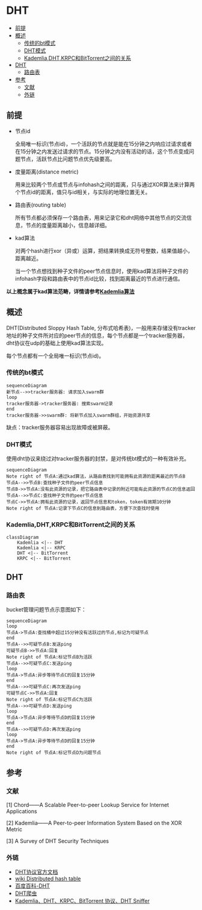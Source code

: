 # DHT

<!-- vim-markdown-toc GFM -->

* [前提](#前提)
* [概述](#概述)
    - [传统的bt模式](#传统的bt模式)
    - [DHT模式](#dht模式)
    - [Kademlia,DHT,KRPC和BitTorrent之间的关系](#kademliadhtkrpc和bittorrent之间的关系)
* [DHT](#dht)
    - [路由表](#路由表)
* [参考](#参考)
    - [文献](#文献)
    - [外链](#外链)

<!-- vim-markdown-toc -->



## 前提

- 节点id

  全局唯一标识(节点id)，一个活跃的节点就是能在15分钟之内响应过请求或者在15分钟之内发送过请求的节点。15分钟之内没有活动的话，这个节点变成问题节点，活跃节点比问题节点优先级要高。

- 度量距离(distance metric)

  用来比较两个节点或节点与infohash之间的距离，只与通过XOR算法来计算两个节点id的距离，值只与id相关，与实际的地理位置无关。

- 路由表(routing table)

  所有节点都必须保存一个路由表，用来记录它和dht网络中其他节点的交流信息，节点的度量距离越小，信息越详细。

- kad算法

  对两个hash进行xor（异或）运算，把结果转换成无符号整数，结果值越小，距离越近。

  当一个节点想找到种子文件的peer节点信息时，使用kad算法将种子文件的infohash字段和路由表中的节点id比较，找到距离最近的节点进行通信。

**以上概念属于kad算法范畴，详情请参考[Kademlia算法](kad.md)**



## 概述

DHT(Distributed Sloppy Hash Table, 分布式哈希表)，一般用来存储没有tracker地址的种子文件所对应的peer节点的信息，每个节点都是一个tracker服务器，dht协议在udp的基础上使用kad算法实现。

每个节点都有一个全局唯一标识(节点id)。

### 传统的bt模式

```mermaid
sequenceDiagram
新节点-->>tracker服务器: 请求加入swarm群
loop
tracker服务器->tracker服务器: 搜索swarm记录
end
tracker服务器->>swarm群: 将新节点加入swarm群组，开始资源共享
```

缺点：tracker服务器容易出现故障或被屏蔽。

### DHT模式

使用dht协议来绕过对tracker服务器的封禁，是对传统bt模式的一种有效补充。

```mermaid
sequenceDiagram
Note right of 节点A:通过kad算法，从路由表找到可能拥有此资源的距离最近的节点B
节点A-->>节点B:查找种子文件的peer节点信息
节点B->>节点A:没有此资源的记录，把它路由表中记录的附近可能有此资源的节点C的信息返回
节点A-->>节点C:查找种子文件的peer节点信息
节点C->>节点A:拥有此资源的记录，返回节点信息和token，token有效期10分钟
Note right of 节点A:记录下节点C的信息到路由表，方便下次查找时使用
```

### Kademlia,DHT,KRPC和BitTorrent之间的关系

```mermaid
classDiagram
	Kademlia <|-- DHT
	Kademlia <|-- KRPC
	DHT <|-- BitTorrent
	KRPC <|-- BitTorrent
```



## DHT

### 路由表

bucket管理问题节点示意图如下：

```mermaid
sequenceDiagram
loop
节点A->节点A:查找桶中超过15分钟没有活跃过的节点,标记为可疑节点
end
节点A-->>可疑节点B:发送ping
可疑节点B->>节点A:回复
Note right of 节点A:标记节点B为活跃
节点A-->>可疑节点C:发送ping
loop
节点A->节点A:异步等待节点C的回复15分钟
end
节点A-->>可疑节点C:再次发送ping
可疑节点C->>节点A:回复
Note right of 节点A:标记节点C为活跃
节点A-->>可疑节点D:发送ping
loop
节点A->节点A:异步等待节点D的回复15分钟
end
节点A-->>可疑节点D:再次发送ping
loop
节点A->节点A:异步等待节点D的回复15分钟
end
Note right of 节点A:标记节点D为问题节点
```

## 参考

### 文献

[1] Chord——A Scalable Peer-to-peer Lookup Service for Internet Applications

[2] Kademlia——A Peer-to-peer Information System Based on the XOR Metric

[3] A Survey of DHT Security Techniques

### 外链

- [DHT协议官方文档](http://www.bittorrent.org/beps/bep_0005.html)
- [wiki Distributed hash table](https://en.wikipedia.org/wiki/Distributed_hash_table)
- [百度百科-DHT](https://baike.baidu.com/item/DHT/1007999?fr=aladdin)
- [DHT爬虫](https://www.jianshu.com/p/4175b27b6758)
- [Kademlia、DHT、KRPC、BitTorrent 协议、DHT Sniffer](https://www.cnblogs.com/LittleHann/p/6180296.html)

